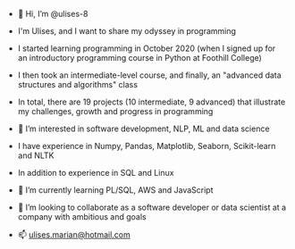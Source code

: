 - 👋 Hi, I’m @ulises-8
- I'm Ulises, and I want to share my odyssey in programming
- I started learning programming in October 2020 (when I signed up for an introductory programming course in Python at Foothill College)
- I then took an intermediate-level course, and finally, an "advanced data structures and algorithms" class
- In total, there are 19 projects (10 intermediate, 9 advanced) that illustrate my challenges, growth and progress in programming
 
- 👀 I’m interested in software development, NLP, ML and data science
- I have experience in Numpy, Pandas, Matplotlib, Seaborn, Scikit-learn and NLTK
- In addition to experience in SQL and Linux
- 🌱 I’m currently learning PL/SQL, AWS and JavaScript
- 💞️ I’m looking to collaborate as a software developer or data scientist at a company with ambitious and goals
- 📫 ulises.marian@hotmail.com

<!---
ulises-8/ulises-8 is a ✨ special ✨ repository because its `README.md` (this file) appears on your GitHub profile.
You can click the Preview link to take a look at your changes.
--->
